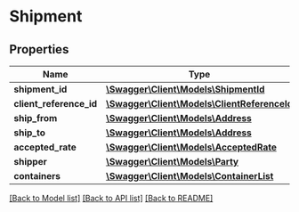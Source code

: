 # Shipment

## Properties

Name | Type | Description | Notes
------------ | ------------- | ------------- | -------------
**shipment_id** | [**\Swagger\Client\Models\ShipmentId**](ShipmentId.md) |  |
**client_reference_id** | [**\Swagger\Client\Models\ClientReferenceId**](ClientReferenceId.md) |  |
**ship_from** | [**\Swagger\Client\Models\Address**](Address.md) |  |
**ship_to** | [**\Swagger\Client\Models\Address**](Address.md) |  |
**accepted_rate** | [**\Swagger\Client\Models\AcceptedRate**](AcceptedRate.md) |  | [optional]
**shipper** | [**\Swagger\Client\Models\Party**](Party.md) |  | [optional]
**containers** | [**\Swagger\Client\Models\ContainerList**](ContainerList.md) |  |

[[Back to Model list]](../../README.md#documentation-for-models) [[Back to API list]](../../README.md#documentation-for-api-endpoints) [[Back to README]](../../README.md)

